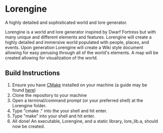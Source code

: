 # Lorengine
A highly detailed and sophisticated world and lore generator.

Lorengine is a world and lore generator inspired by Dwarf Fortress but with many unique and different elements and features.
Lorengine will create a highly detailed and immersive world populated with people, places, and events.
Upon generation Lorengine will create a Wiki style document allowing for easy perusing through all of the world's elements.
A map will be created allowing for visualization of the world.


## Build Instructions
1. Ensure you have [CMake](https://cmake.org/) installed on your machine (a guide may be found [here](https://cmake.org/install/))
2. Clone the repository to your machine
3. Open a terminal/command prompt (or your preferred shell) at the Lorengine folder.
4. Type "cmake ." into the your shell and hit enter.
5. Type "make" into your shell and hit enter.
6. All done! An executable, Lorengine, and a static library, lore_lib.a, should now be created.
